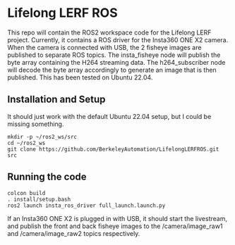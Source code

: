 # Lifelong LERF ROS
This repo will contain the ROS2 workspace code for the Lifelong LERF project. Currently, it contains a ROS driver for the Insta360 ONE X2 camera. When the camera is
connected with USB, the 2 fisheye images are published to separate ROS topics. The insta_fisheye node will publish the byte array containing the H264 streaming data. The h264_subscriber node will decode the byte array accordingly to generate an image that is then published. This has been tested on Ubuntu 22.04.

## Installation and Setup
It should just work with the default Ubuntu 22.04 setup, but I could be missing something.
```
mkdir -p ~/ros2_ws/src
cd ~/ros2_ws
git clone https://github.com/BerkeleyAutomation/LifelongLERFROS.git src
```

## Running the code
```
colcon build
. install/setup.bash
ros2 launch insta_ros_driver full_launch.launch.py
```
If an Insta360 ONE X2 is plugged in with USB, it should start the livestream, and publish the front and back fisheye images to the /camera/image_raw1 and /camera/image_raw2 topics respectively.

